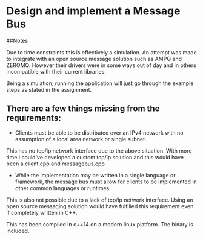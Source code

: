 # Design and implement a Message Bus

##Notes

Due to time constraints this is effectively a simulation.  An attempt was made to integrate with an open source message solution such as AMPQ and ZEROMQ.  However their drivers were in some ways out of day and in others incompatible with their current libraries.  

Being a simulation, running the application will just go through the example steps as stated in the assignment.  

## There are a few things missing from the requirements: 
*  Clients must be able to be distributed over an IPv4 network with no assumption of a local area network or single subnet. 

This has no tcp/ip network interface due to the above situation.  With more time I could've developed a custom tcp/ip solution and this would have been a client.cpp and messagebus.cpp

*  While the implementation may be written in a single language or framework, the message bus must allow for clients to be implemented in other common languages or runtimes.

This is also not possible due to a lack of tcp/ip network interface.  Using an open source messaging solution would have fulfilled this requirement even if completely written in C++.  

This has been compiled in c++14 on a modern linux platform.  The binary is included.  
